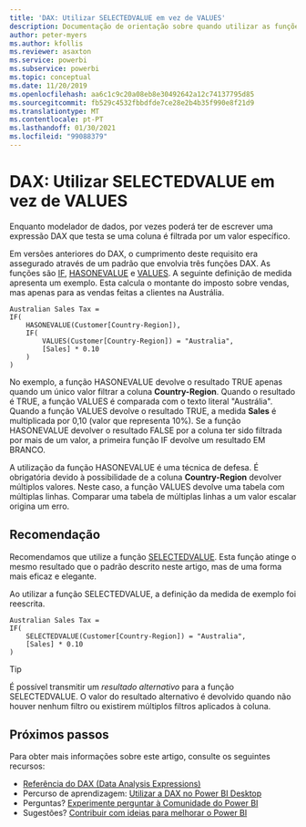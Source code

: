 ```yaml
---
title: 'DAX: Utilizar SELECTEDVALUE em vez de VALUES'
description: Documentação de orientação sobre quando utilizar as funções SELECTEDVALUE.
author: peter-myers
ms.author: kfollis
ms.reviewer: asaxton
ms.service: powerbi
ms.subservice: powerbi
ms.topic: conceptual
ms.date: 11/20/2019
ms.openlocfilehash: aa6c1c9c20a08eb8e30492642a12c74137795d85
ms.sourcegitcommit: fb529c4532fbbdfde7ce28e2b4b35f990e8f21d9
ms.translationtype: MT
ms.contentlocale: pt-PT
ms.lasthandoff: 01/30/2021
ms.locfileid: "99088379"
---
```

# <a name="dax-use-selectedvalue-instead-of-values"></a>DAX: Utilizar SELECTEDVALUE em vez de VALUES

Enquanto modelador de dados, por vezes poderá ter de escrever uma expressão DAX que testa se uma coluna é filtrada por um valor específico.

Em versões anteriores do DAX, o cumprimento deste requisito era assegurado através de um padrão que envolvia três funções DAX. As funções são [IF](/dax/if-function-dax), [HASONEVALUE](/dax/hasonevalue-function-dax) e [VALUES](/dax/values-function-dax). A seguinte definição de medida apresenta um exemplo. Esta calcula o montante do imposto sobre vendas, mas apenas para as vendas feitas a clientes na Austrália.

```dax
Australian Sales Tax =
IF(
    HASONEVALUE(Customer[Country-Region]),
    IF(
        VALUES(Customer[Country-Region]) = "Australia",
        [Sales] * 0.10
    )
)
```

No exemplo, a função HASONEVALUE devolve o resultado TRUE apenas quando um único valor filtrar a coluna **Country-Region**. Quando o resultado é TRUE, a função VALUES é comparada com o texto literal "Austrália". Quando a função VALUES devolve o resultado TRUE, a medida **Sales** é multiplicada por 0,10 (valor que representa 10%). Se a função HASONEVALUE devolver o resultado FALSE por a coluna ter sido filtrada por mais de um valor, a primeira função IF devolve um resultado EM BRANCO.

A utilização da função HASONEVALUE é uma técnica de defesa. É obrigatória devido à possibilidade de a coluna **Country-Region** devolver múltiplos valores. Neste caso, a função VALUES devolve uma tabela com múltiplas linhas. Comparar uma tabela de múltiplas linhas a um valor escalar origina um erro.

## <a name="recommendation"></a>Recomendação

Recomendamos que utilize a função [SELECTEDVALUE](/dax/selectedvalue-function). Esta função atinge o mesmo resultado que o padrão descrito neste artigo, mas de uma forma mais eficaz e elegante.

Ao utilizar a função SELECTEDVALUE, a definição da medida de exemplo foi reescrita.

```dax
Australian Sales Tax =
IF(
    SELECTEDVALUE(Customer[Country-Region]) = "Australia",
    [Sales] * 0.10
)
```

> [!TIP]
> É possível transmitir um _resultado alternativo_ para a função SELECTEDVALUE. O valor do resultado alternativo é devolvido quando não houver nenhum filtro ou existirem múltiplos filtros aplicados à coluna.

## <a name="next-steps"></a>Próximos passos

Para obter mais informações sobre este artigo, consulte os seguintes recursos:

- [Referência do DAX (Data Analysis Expressions)](/dax/)
- Percurso de aprendizagem: [Utilizar a DAX no Power BI Desktop](/learn/paths/dax-power-bi/)
- Perguntas? [Experimente perguntar à Comunidade do Power BI](https://community.powerbi.com/)
- Sugestões? [Contribuir com ideias para melhorar o Power BI](https://ideas.powerbi.com)